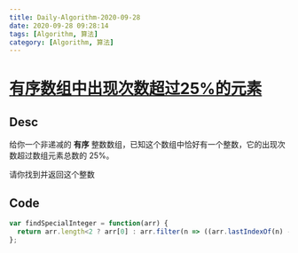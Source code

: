 ```yaml
---
title: Daily-Algorithm-2020-09-28
date: 2020-09-28 09:28:14
tags: [Algorithm, 算法]
category: [Algorithm, 算法]
---
```


# [有序数组中出现次数超过25%的元素](https://leetcode-cn.com/problems/element-appearing-more-than-25-in-sorted-array/)

## Desc

给你一个非递减的 **有序** 整数数组，已知这个数组中恰好有一个整数，它的出现次数超过数组元素总数的 25%。

请你找到并返回这个整数



## Code

```js
var findSpecialInteger = function(arr) {
  return arr.length<2 ? arr[0] : arr.filter(n => ((arr.lastIndexOf(n) - arr.indexOf(n)+1) / (arr.length+1) >= 0.25))[0];
};
```

